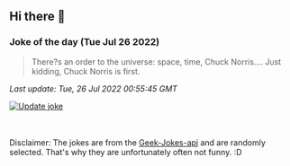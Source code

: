 ## Hi there 👋

### Joke of the day (Tue Jul 26 2022)
<!-- joke -->
>There?s an order to the universe: space, time, Chuck Norris.... Just kidding, Chuck Norris is first.
<!-- /joke -->

*Last update: Tue, 26 Jul 2022 00:55:45 GMT*

[![Update joke](https://github.com/nclskfm/nclskfm/actions/workflows/joke.yml/badge.svg)](https://github.com/nclskfm/nclskfm/actions/workflows/joke.yml)

<br><br>
Disclaimer: The jokes are from the [Geek-Jokes-api](https://github.com/sameerkumar18/geek-joke-api) and are randomly selected. That's why they are unfortunately often not funny. :D

